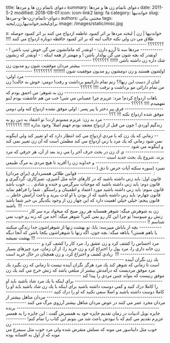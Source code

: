 title: دعوای ناتمام زن ها و مردها
summary: دعوای ناتمام زن ها و مردها
date: 2011-5-2
modified: 2018-08-01
icon:  icon-link2
lang: fa
category: خواندنیها
slug: دعوای-ناتمام-زن-ها-و-مردها
authors: مجتبی بنائی
tags: برای‌لبخند,خواندنیها,زن,لبخند
image: /images/static/misc.jpg

s: خواندنیها | زن | لبخند مردها بر اثر كمبود عاطفه ازدواج مي كنند  بر اثر كمبود حوصله طلاق مي دن  ولي نكته جالب اينه كه بر اثر كمبود حافظه دوباره ازدواج مي كنند !!!! ؟؟؟؟؟؟؟    --------------------------------------------------------------------------------   مردها سه تا آرزو دارن:  - اونقدر كه مامانشون مي گن خوش تيپ باشن !  - اونقدر كه بچه شون مي گن پولدار باشن !  و مهمتر از همه اينكه :  - اونقدر كه زنشون شك داره زن داشته باشن !!!!!! ؟؟؟؟؟؟؟    --------------------------------------------------------------------------------    بيشتر مردان موفقيت شون رو مديون زن اولشون هستند و  زن دومشون رو مديون موفقيت شون !!!!!!!!! ؟؟؟؟؟؟؟؟    --------------------------------------------------------------------------------   مرد اولي: امان از دست اين زنها!؟ زنم تمام دارائيمو برداشت و رفت!  دومي: خوش به حالت! زن من تمام دارائي مو برداشت و نرفت !!!! ؟؟؟؟؟    --------------------------------------------------------------------------------    زن به شوهر: من احمق بودم كه باهات ازدواج كردم!  مرد: عزيزم چرا عصباني مي شي! خب من هم عاشقت بودم اينو نفهميدم !!!! ؟؟؟؟؟    --------------------------------------------------------------------------------   فرق پير دختر با پير پسر :   اولي موفق نشده ازدواج كنه  ولي دومي موفق شده ازدواج نكنه !!! ؟؟؟    --------------------------------------------------------------------------------    مرد به زن: عزيزم ممنونم ازت! تو اعتقاد به دين رو به زندگيم آوردي !  چون من قبل از ازدواج معتقد بودم جهنم اصلا’ وجود نداره !!!!! ؟؟؟؟؟؟؟    --------------------------------------------------------------------------------   زماني كه يك زن كه با مردي ازدواج مي كند انتظار دارد كه او تغيير كند ولي اينگونه نمي شود  زماني كه يك مرد با زني ازدواج مي كند مطمئن است كه آن زن تغيير نمي كند و اينگونه مي شود    --------------------------------------------------------------------------------   ي ك زن در بحث حرف آخر را مي زند  بعد از آن، هر حرفي كه مرد بزند، شروع يك بحث جديد است    --------------------------------------------------------------------------------    و خداوند زن را آفريد تا هيچ مردي به مرگ طبيعي نميرد (سوره سكته آيات حرص تا دق (    --------------------------------------------------------------------------------   قوانين طلائي همسرداري (براي مردان) ‎ :  قانون اول: بايد زني داشته باشيد كه در كارهاي خانه مثل آشپزي، تميزكاري، گردگيري و ... خوب باشد‎ .  قانون دوم: بايد زني داشته باشيد كه موجبات سرگرمي و خنده و شادي شما را فراهم نمايد‎ .  قانون سوم: بايد زني داشته باشيد مورد اعتماد و اطمينان و راستگو‎ ...  قانون چهارم: بايد زني داشته باشيد كه از بودن با او لذت ببريد و باعث آرامش خاطر شما باشد‎   قانون پنجم: خيلي خيلي اهميت دارد كه اين چهار زن از وجود يكديگر بي خبر باشند ‎ !!!    --------------------------------------------------------------------------------   زن به شوهرش ميگه: شوهر همسايه هر روز صبح كه ميخواد بره سر كار زنش رو ميبوسه! تو چرا اين كار رو نمي كني؟  شوهر ميگه: آخه من كه زنه رو خوب نمي شناسم !!    --------------------------------------------------------------------------------   بچه از باباش ميپرسه: بابا، تو بهشت زنها از شوهراشون جدا زندگي ميكنند يا باهم هستن؟  باباهه ميگه: بچه جون، اگه زنها با شوهراشون يكجا باشن كه آنجا ديگه بهشت نميشه‎ !!!    --------------------------------------------------------------------------------   مرد احساس را كشف كرد و زن عشق را،  مرد كار را كشف كرد و زن خانه داري را،  مرد پول را اختراع كرد و زن خريد را،  از آن زمان، مرد چيزهاي بسيار زيادي كشف و اختراع كرد، و زن همچنان در حال خريد است ‎ !!!    --------------------------------------------------------------------------------   يك زن نگران آينده است تا زماني كه شوهر كند  يك مرد هرگز نگران آينده نيست تا زماني كه زن بگيرد  يك مرد موفق مرديست كه درآمدش بيشتر از مبلغي باشد كه زنش خرج مي كند  يك زن موفق زنيست كه بتواند چنين مردي را پيدا كند    --------------------------------------------------------------------------------   براي اينكه با يك مرد شاد باشيد بايد او را كاملا درك كنيد و كمي دوست داشته باشيد  براي اينكه با يك زن شاد باشيد بايد او را كاملا دوست داشته باشيد و اصلا سعي نكنيد كه او را درك كنيد    --------------------------------------------------------------------------------   مردان متاهل بيشتر از مردان مجرد عمر مي كنند در عوض مردان متاهل بيشتر آرزوي مرگ مي كنند    --------------------------------------------------------------------------------   برنده جايزه نوبل ادبيات در زمان تقديم جايزه خود به همسرش گفت :   اين جايزه را به همسر عزيزم تقديم مي كنم كه با نبودش باعث شد من بتونم اين كتاب را تمام كنم!    --------------------------------------------------------------------------------  زن خوب مثل دايناسور مي مونه كه نسلش منقرض شده ولي مرد خوب مثل سيمرغ مي مونه كه از اول يه افسانه بوده